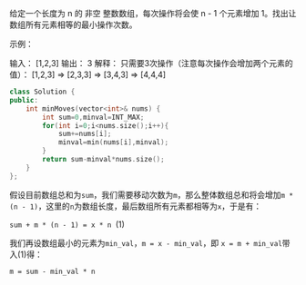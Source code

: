 给定一个长度为 n 的 非空 整数数组，每次操作将会使 n - 1 个元素增加 1。找出让数组所有元素相等的最小操作次数。

 

示例：

输入：
[1,2,3]
输出：
3
解释：
只需要3次操作（注意每次操作会增加两个元素的值）：
[1,2,3]  =>  [2,3,3]  =>  [3,4,3]  =>  [4,4,4]

```cpp
class Solution {
public:
    int minMoves(vector<int>& nums) {
        int sum=0,minval=INT_MAX;
        for(int i=0;i<nums.size();i++){
            sum+=nums[i];
            minval=min(nums[i],minval);
        }
        return sum-minval*nums.size();
    }
};
```

假设目前数组总和为`sum`，我们需要移动次数为`m`，那么整体数组总和将会增加`m * (n - 1)`，这里的`n`为数组长度，最后数组所有元素都相等为`x`，于是有：

`sum + m * (n - 1) = x * n `(1)

我们再设数组最小的元素为`min_val`，`m = x - min_val`，即 `x = m + min_val`带入(1)得：

```
m = sum - min_val * n
```
